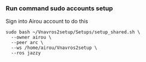 ### Run command sudo accounts setup

Sign into Airou account to do this

~~~
sudo bash ~/Vnavros2setup/Setups/setup_shared.sh \
  --owner airou \
  --peer arc \
  --ws /home/airou/Vnavros2setup \
  --ros jazzy
~~~
